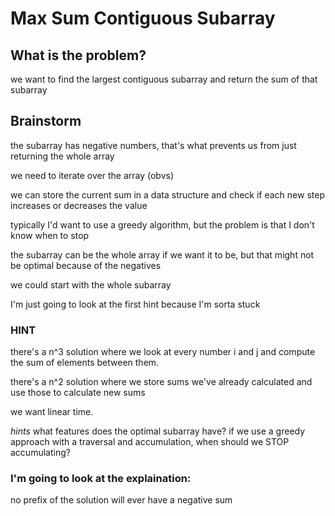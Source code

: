 # Max Sum Contiguous Subarray

## What is the problem?

we want to find the largest contiguous subarray and return the sum of that subarray

## Brainstorm

the subarray has negative numbers, that's what prevents us from just returning the whole array

we need to iterate over the array (obvs)

we can store the current sum in a data structure and check if each new step increases or decreases the value

typically I'd want to use a greedy algorithm, but the problem is that I don't know when to stop

the subarray can be the whole array if we want it to be, but that might not be optimal because of the negatives

we could start with the whole subarray

I'm just going to look at the first hint because I'm sorta stuck

### HINT

there's a n^3 solution where we look at every number i and j and compute the sum of elements between them.

there's a n^2 solution where we store sums we've already calculated and use those to calculate new sums

we want linear time.

_hints_
what features does the optimal subarray have?
if we use a greedy approach with a traversal and accumulation, when should we STOP accumulating?

### I'm going to look at the explaination:

no prefix of the solution will ever have a negative sum
